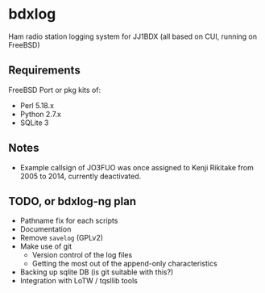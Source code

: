 # bdxlog

Ham radio station logging system for JJ1BDX (all based on CUI, running on FreeBSD)

## Requirements

FreeBSD Port or pkg kits of:

* Perl 5.18.x
* Python 2.7.x
* SQLite 3

## Notes

* Example callsign of JO3FUO was once assigned to Kenji Rikitake from 2005 to 2014, currently deactivated.

## TODO, or bdxlog-ng plan

* Pathname fix for each scripts
* Documentation
* Remove `savelog` (GPLv2)
* Make use of git
   * Version control of the log files
   * Getting the most out of the append-only characteristics
* Backing up sqlite DB (is git suitable with this?)
* Integration with LoTW / tqsllib tools
